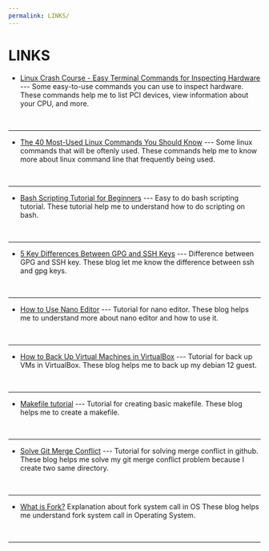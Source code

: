 ```yaml
---
permalink: LINKS/
---
```


# LINKS

* [Linux Crash Course - Easy Terminal Commands for Inspecting Hardware](https://youtu.be/oGyJr-iUwt8?si=59V2boc0XfmlFekg) --- 
Some easy-to-use commands you can use to inspect hardware. 
These commands help me to list PCI devices, view information about your CPU, and more.
<br>
<hr>

* [The 40 Most-Used Linux Commands You Should Know](https://kinsta.com/blog/linux-commands/) --- 
Some linux commands that will be oftenly used. 
These commands help me to know more about linux command line that frequently being used.
<br>
<hr>

* [Bash Scripting Tutorial for Beginners](https://www.youtube.com/watch?v=tK9Oc6AEnR4) --- 
Easy to do bash scripting tutorial. 
These tutorial help me to understand how to do scripting on bash.
<br>
<hr>

* [5 Key Differences Between GPG and SSH Keys](https://locall.host/gpg-vs-ssh-key/?expand_article=1) --- 
Difference between GPG and SSH key. 
These blog let me know the difference between ssh and gpg keys.
<br>
<hr>

* [How to Use Nano Editor](https://linuxize.com/post/how-to-use-nano-text-editor/) --- 
Tutorial for nano editor. 
These blog helps me to understand more about nano editor and how to use it.
<br>
<hr>

* [How to Back Up Virtual Machines in VirtualBox](https://www.thetechedvocate.org/how-to-backup-and-move-virtualbox-machines/#:~:text=Backup%20Your%20Virtual%20Machine&text=Step%201%3A%20Open%20VirtualBox%20and,and%20select%20%E2%80%9CExport%20Appliance.%E2%80%9Dhttps://www.thetechedvocate.org/how-to-backup-and-move-virtualbox-machines/#:~:text=Backup%20Your%20Virtual%20Machine&text=Step%201%3A%20Open%20VirtualBox%20and,and%20select%20%E2%80%9CExport%20Appliance.%E2%80%9D) --- 
Tutorial for back up VMs in VirtualBox. 
These blog helps me to back up my debian 12 guest.
<br>
<hr>

* [Makefile tutorial](https://www.youtube.com/watch?v=_r7i5X0rXJk) --- 
Tutorial for creating basic makefile. 
These blog helps me to create a makefile.
<br>
<hr>

* [Solve Git Merge Conflict](https://www.simplilearn.com/tutorials/git-tutorial/merge-conflicts-in-git) ---
Tutorial for solving merge conflict in github.
These blog helps me solve my git merge conflict problem because I create two same directory.
<br>
<hr>

* [What is Fork?](https://www.geeksforgeeks.org/fork-system-call-in-operating-system/)
Explanation about fork system call in OS
These blog helps me understand fork system call in Operating System.
<br>
<hr>
